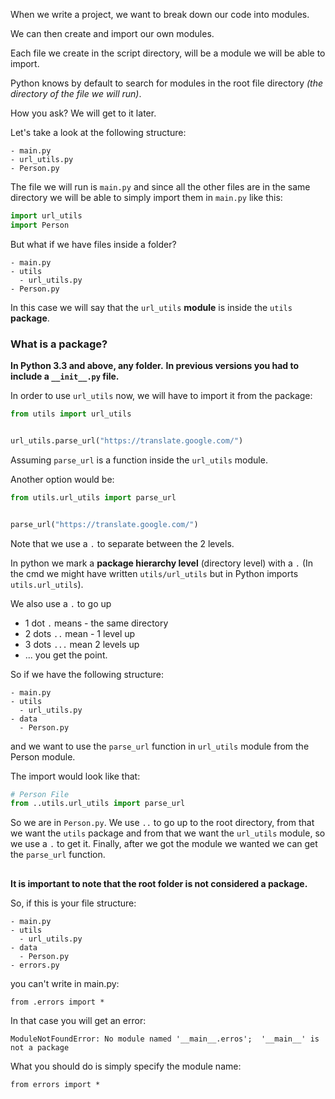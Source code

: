 When we write a project, we want to break down our code into modules.

We can then create and import our own modules.

Each file we create in the script directory, will be a module we will be able to import.

Python knows by default to search for modules in the root file directory *(the directory of the file we will run)*.

How you ask? We will get to it later.

Let's take a look at the following structure:

    - main.py 
    - url_utils.py  
    - Person.py 

The file we will run is `main.py` and since all the other files are in the same directory we will be able to simply import them in `main.py` like this:
```python
import url_utils 
import Person 
```

But what if we have files inside a folder?

    - main.py 
    - utils   
      - url_utils.py  
    - Person.py 


In this case we will say that the `url_utils` **module** is inside the `utils` **package**.


### What is a package?
**In Python 3.3 and above, any folder.**
**In previous versions you had to include a `__init__.py` file.**

In order to use `url_utils` now, we will have to import it from the package:
```python
from utils import url_utils


url_utils.parse_url("https://translate.google.com/") 
```

Assuming `parse_url` is a function inside the `url_utils` module.

Another option would be:
```python
from utils.url_utils import parse_url


parse_url("https://translate.google.com/") 
```
Note that we use a `.` to separate between the 2 levels.

In python we mark a **package hierarchy level** (directory level) with a `.`
(In the cmd we might have written `utils/url_utils` but in Python imports `utils.url_utils`).

We also use a `.` to go up
- 1 dot `.` means - the same directory
- 2 dots `..` mean - 1 level up
- 3 dots `...` mean 2 levels up
- ... you get the point.


So if we have the following structure:

    - main.py 
    - utils   
      - url_utils.py 
    - data   
      - Person.py 

and we want to use the `parse_url` function in `url_utils` module from the Person module.

The import would look like that:
```python
# Person File
from ..utils.url_utils import parse_url 
```

So we are in `Person.py`. We use `..` to go up to the root directory, from that we want the `utils` package and from that we want the `url_utils` module, so we use a `.` to get it. Finally, after we got the module we wanted we can get the `parse_url` function.

## 

**It is important to note that the root folder is not considered a package.**

So, if this is your file structure:

    - main.py 
    - utils   
      - url_utils.py 
    - data   
      - Person.py 
    - errors.py 


you can't write in main.py:
```
from .errors import *  
```

In that case you will get an error:

    ModuleNotFoundError: No module named '__main__.erros';  '__main__' is not a package 


What you should do is simply specify the module name:
```
from errors import *  
```
